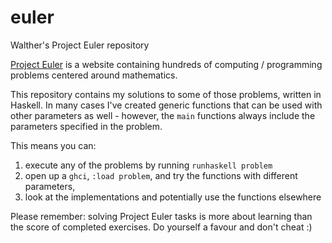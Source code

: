 euler
=====

Walther's Project Euler repository

[Project Euler](https://static.projecteuler.net/) is a website containing hundreds of computing / programming problems centered around mathematics.

This repository contains my solutions to some of those problems, written in Haskell.
In many cases I've created generic functions that can be used with other parameters as well - however, the `main` functions always include the parameters specified in the problem.

This means you can:

1. execute any of the problems by running `runhaskell problem`
2. open up a `ghci`, `:load problem`, and try the functions with different parameters,
3. look at the implementations and potentially use the functions elsewhere

Please remember: solving Project Euler tasks is more about learning than the score of completed exercises. Do yourself a favour and don't cheat :)
